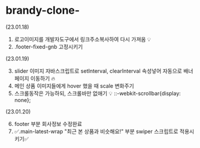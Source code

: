 # brandy-clone-
(23.01.18)
1. 로고이미지를 개발자도구에서 링크주소복사하여 다시 가져옴 💡
2. .footer-fixed-gnb 고정시키기

(23.01.19)

3. slider 이미지 자바스크립트로 setInterval, clearInterval 속성넣어 자동으로 배너페이지 이동하기 🔥
4. 메인 상품 이미지들에게 hover 했을 때 scale 변화주기
5. 스크롤동작은 가능하되, 스크롤바만 없애기 💡
   ::-webkit-scrollbar{display: none};
   
 (23.01.20)  
 
6. footer 부분 회사정보 수정완료 
7. ✅.main-latest-wrap "최근 본 상품과 비슷해요!" 부분 swiper 스크립트로 적용시키기✅
